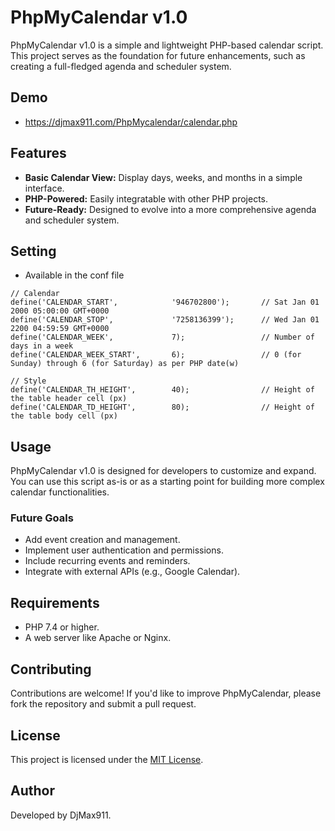 
# PhpMyCalendar v1.0  

PhpMyCalendar v1.0 is a simple and lightweight PHP-based calendar script. This project serves as the foundation for future enhancements, such as creating a full-fledged agenda and scheduler system.  

## Demo
- https://djmax911.com/PhpMycalendar/calendar.php

## Features  
- **Basic Calendar View:** Display days, weeks, and months in a simple interface.  
- **PHP-Powered:** Easily integratable with other PHP projects.  
- **Future-Ready:** Designed to evolve into a more comprehensive agenda and scheduler system.
## Setting
- Available in the conf file
```
// Calendar
define('CALENDAR_START',            '946702800');       // Sat Jan 01 2000 05:00:00 GMT+0000
define('CALENDAR_STOP',             '7258136399');      // Wed Jan 01 2200 04:59:59 GMT+0000
define('CALENDAR_WEEK',             7);                 // Number of days in a week
define('CALENDAR_WEEK_START',       6);                 // 0 (for Sunday) through 6 (for Saturday) as per PHP date(w)

// Style
define('CALENDAR_TH_HEIGHT',        40);                // Height of the table header cell (px)
define('CALENDAR_TD_HEIGHT',        80);                // Height of the table body cell (px)

```

## Usage  
PhpMyCalendar v1.0 is designed for developers to customize and expand. You can use this script as-is or as a starting point for building more complex calendar functionalities.  

### Future Goals  
- Add event creation and management.  
- Implement user authentication and permissions.  
- Include recurring events and reminders.  
- Integrate with external APIs (e.g., Google Calendar).  

## Requirements  
- PHP 7.4 or higher.  
- A web server like Apache or Nginx.  

## Contributing  
Contributions are welcome! If you'd like to improve PhpMyCalendar, please fork the repository and submit a pull request.  

## License  
This project is licensed under the [MIT License](LICENSE).  

## Author  
Developed by DjMax911.  
